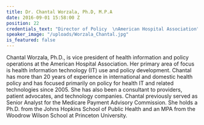 ```yaml
---
title: Dr. Chantal Worzala, Ph.D, M.P.A
date: 2016-09-01 15:58:00 Z
position: 22
credentials_text: "Director of Policy  \nAmerican Hospital Association"
speaker_image: "/uploads/Worzala_Chantal.jpg"
is_featured: false
---
```


Chantal Worzala, Ph.D., is vice president of health information and policy operations at the American Hospital Association. Her primary area of focus is health information technology (IT) use and policy development. Chantal has more than 20 years of experience in international and domestic health policy and has focused primarily on policy for health IT and related technologies since 2005. She has also been a consultant to providers, patient advocates, and technology companies. Chantal previously served as Senior Analyst for the Medicare Payment Advisory Commission. She holds a Ph.D. from the Johns Hopkins School of Public Health and an MPA from the Woodrow Wilson School at Princeton University.
